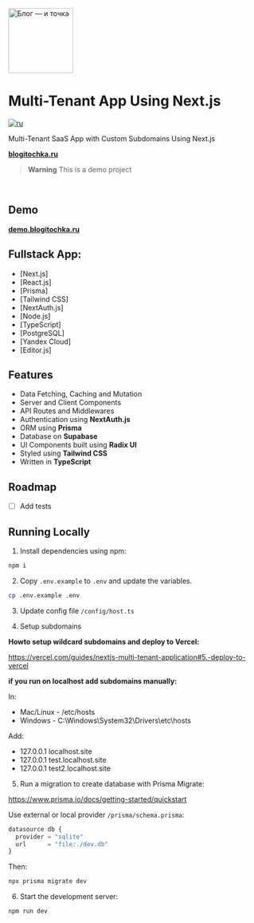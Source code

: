 <img alt="Блог — и точка" src="https://blogitochka.ru/static/logo.png" width="130"/>

# Multi-Tenant App Using Next.js

[![ru](https://img.shields.io/badge/lang-ru-blue.svg)](https://github.com/iMuromec/blogitochka/blob/main/README.md)

Multi-Tenant SaaS App with Custom Subdomains Using Next.js

**[blogitochka.ru](https://blogitochka.ru/)**

> **Warning**
> This is a demo project

<br />

## Demo

**[demo.blogitochka.ru](https://demo.blogitochka.ru/)**

## Fullstack App:

- [Next.js]
- [React.js]
- [Prisma]
- [Tailwind CSS]
- [NextAuth.js]
- [Node.js]
- [TypeScript]
- [PostgreSQL]
- [Yandex Cloud]
- [Editor.js]

## Features

- Data Fetching, Caching and Mutation
- Server and Client Components
- API Routes and Middlewares
- Authentication using **NextAuth.js**
- ORM using **Prisma**
- Database on **Supabase**
- UI Components built using **Radix UI**
- Styled using **Tailwind CSS**
- Written in **TypeScript**

## Roadmap

- [ ] Add tests

## Running Locally

1. Install dependencies using npm:

```bash
npm i
```

2. Copy `.env.example` to `.env` and update the variables.

```bash
cp .env.example .env
```

3. Update config file `/config/host.ts`

4. Setup subdomains

**Howto setup wildcard subdomains and deploy to Vercel:**

https://vercel.com/guides/nextjs-multi-tenant-application#5.-deploy-to-vercel

**if you run on localhost add subdomains manually:**

In:

- Mac/Linux - /etc/hosts
- Windows - C:\Windows\System32\Drivers\etc\hosts

Add:

- 127.0.0.1 localhost.site
- 127.0.0.1 test.localhost.site
- 127.0.0.1 test2.localhost.site

5. Run a migration to create database with Prisma Migrate:

https://www.prisma.io/docs/getting-started/quickstart

Use external or local provider `/prisma/schema.prisma`:

```javascript
datasource db {
  provider = "sqlite"
  url      = "file:./dev.db"
}
```

Then:

```bash
npx prisma migrate dev
```

6. Start the development server:

```bash
npm run dev
```
